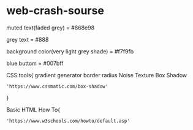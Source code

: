 # web-crash-sourse


muted text(faded grey) = #868e98

grey text = #888

background color(very light grey shade) = #f7f9fb


blue buttom = #007bff


CSS tools{
    gradient generator
    border radius
    Noise Texture
    Box Shadow

    'https://www.cssmatic.com/box-shadow'
}

Basic HTML How To{

    'https://www.w3schools.com/howto/default.asp'
